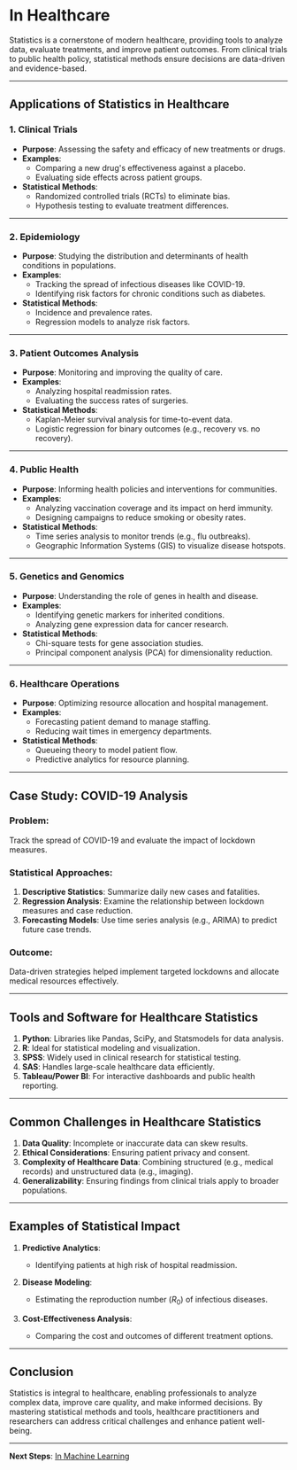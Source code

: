 # In Healthcare

Statistics is a cornerstone of modern healthcare, providing tools to analyze data, evaluate treatments, and improve patient outcomes. From clinical trials to public health policy, statistical methods ensure decisions are data-driven and evidence-based.

---

## Applications of Statistics in Healthcare

### 1. **Clinical Trials**

- **Purpose**: Assessing the safety and efficacy of new treatments or drugs.  
- **Examples**:
  - Comparing a new drug's effectiveness against a placebo.
  - Evaluating side effects across patient groups.
- **Statistical Methods**:
  - Randomized controlled trials (RCTs) to eliminate bias.  
  - Hypothesis testing to evaluate treatment differences.  

---

### 2. **Epidemiology**

- **Purpose**: Studying the distribution and determinants of health conditions in populations.  
- **Examples**:
  - Tracking the spread of infectious diseases like COVID-19.
  - Identifying risk factors for chronic conditions such as diabetes.
- **Statistical Methods**:
  - Incidence and prevalence rates.  
  - Regression models to analyze risk factors.

---

### 3. **Patient Outcomes Analysis**

- **Purpose**: Monitoring and improving the quality of care.  
- **Examples**:
  - Analyzing hospital readmission rates.  
  - Evaluating the success rates of surgeries.  
- **Statistical Methods**:
  - Kaplan-Meier survival analysis for time-to-event data.  
  - Logistic regression for binary outcomes (e.g., recovery vs. no recovery).

---

### 4. **Public Health**

- **Purpose**: Informing health policies and interventions for communities.  
- **Examples**:
  - Analyzing vaccination coverage and its impact on herd immunity.
  - Designing campaigns to reduce smoking or obesity rates.
- **Statistical Methods**:
  - Time series analysis to monitor trends (e.g., flu outbreaks).  
  - Geographic Information Systems (GIS) to visualize disease hotspots.

---

### 5. **Genetics and Genomics**

- **Purpose**: Understanding the role of genes in health and disease.  
- **Examples**:
  - Identifying genetic markers for inherited conditions.  
  - Analyzing gene expression data for cancer research.  
- **Statistical Methods**:
  - Chi-square tests for gene association studies.  
  - Principal component analysis (PCA) for dimensionality reduction.

---

### 6. **Healthcare Operations**

- **Purpose**: Optimizing resource allocation and hospital management.  
- **Examples**:
  - Forecasting patient demand to manage staffing.  
  - Reducing wait times in emergency departments.  
- **Statistical Methods**:
  - Queueing theory to model patient flow.  
  - Predictive analytics for resource planning.

---

## Case Study: COVID-19 Analysis

### Problem:

Track the spread of COVID-19 and evaluate the impact of lockdown measures.

### Statistical Approaches:

1. **Descriptive Statistics**: Summarize daily new cases and fatalities.  
2. **Regression Analysis**: Examine the relationship between lockdown measures and case reduction.  
3. **Forecasting Models**: Use time series analysis (e.g., ARIMA) to predict future case trends.

### Outcome:

Data-driven strategies helped implement targeted lockdowns and allocate medical resources effectively.

---

## Tools and Software for Healthcare Statistics

1. **Python**: Libraries like Pandas, SciPy, and Statsmodels for data analysis.  
2. **R**: Ideal for statistical modeling and visualization.  
3. **SPSS**: Widely used in clinical research for statistical testing.  
4. **SAS**: Handles large-scale healthcare data efficiently.  
5. **Tableau/Power BI**: For interactive dashboards and public health reporting.

---

## Common Challenges in Healthcare Statistics

1. **Data Quality**: Incomplete or inaccurate data can skew results.  
2. **Ethical Considerations**: Ensuring patient privacy and consent.  
3. **Complexity of Healthcare Data**: Combining structured (e.g., medical records) and unstructured data (e.g., imaging).  
4. **Generalizability**: Ensuring findings from clinical trials apply to broader populations.

---

## Examples of Statistical Impact

1. **Predictive Analytics**:  
   - Identifying patients at high risk of hospital readmission.  

2. **Disease Modeling**:  
   - Estimating the reproduction number ($R_0$) of infectious diseases.  

3. **Cost-Effectiveness Analysis**:  
   - Comparing the cost and outcomes of different treatment options.  

---

## Conclusion

Statistics is integral to healthcare, enabling professionals to analyze complex data, improve care quality, and make informed decisions. By mastering statistical methods and tools, healthcare practitioners and researchers can address critical challenges and enhance patient well-being.

---

**Next Steps**: [In Machine Learning](./3.%20In%20Machine%20Learning.md)

